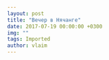 ```yaml
---
layout: post
title: "Вечер в Нячанге"
date: 2017-07-19 00:00:00 +0300
img: ""
tags: Imported
author: vlaim
---
```


